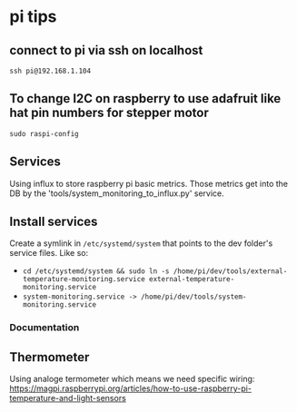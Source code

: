 # pi tips

## connect to pi via ssh on localhost
`ssh pi@192.168.1.104`

## To change I2C on raspberry to use adafruit like hat pin numbers for stepper motor
`sudo raspi-config`

## Services
Using influx to store raspberry pi basic metrics. Those metrics get into the DB by the 'tools/system_monitoring_to_influx.py' service.

## Install services
Create a symlink in `/etc/systemd/system` that points to the dev folder's service files. Like so:
   * `cd /etc/systemd/system && sudo ln -s /home/pi/dev/tools/external-temperature-monitoring.service external-temperature-monitoring.service`
   * `system-monitoring.service -> /home/pi/dev/tools/system-monitoring.service`

### Documentation
## Thermometer
Using analoge termometer which means we need specific wiring:
https://magpi.raspberrypi.org/articles/how-to-use-raspberry-pi-temperature-and-light-sensors
